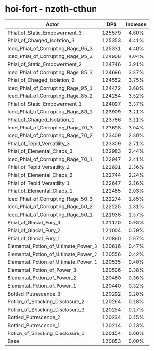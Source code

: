 # hoi-fort - nzoth-cthun
| Actor | DPS | Increase |
|---|:---:|:---:|
|Phial_of_Static_Empowerment_3|125579|4.60%|
|Phial_of_Charged_Isolation_3|125353|4.41%|
|Iced_Phial_of_Corrupting_Rage_95_3|125331|4.40%|
|Iced_Phial_of_Corrupting_Rage_95_2|124908|4.04%|
|Phial_of_Static_Empowerment_2|124746|3.91%|
|Iced_Phial_of_Corrupting_Rage_85_3|124696|3.87%|
|Phial_of_Charged_Isolation_2|124552|3.75%|
|Iced_Phial_of_Corrupting_Rage_95_1|124472|3.68%|
|Iced_Phial_of_Corrupting_Rage_85_2|124284|3.52%|
|Phial_of_Static_Empowerment_1|124097|3.37%|
|Iced_Phial_of_Corrupting_Rage_85_1|123909|3.21%|
|Phial_of_Charged_Isolation_1|123786|3.11%|
|Iced_Phial_of_Corrupting_Rage_70_3|123698|3.04%|
|Iced_Phial_of_Corrupting_Rage_70_2|123409|2.80%|
|Phial_of_Tepid_Versatility_3|123309|2.71%|
|Phial_of_Elemental_Chaos_3|122983|2.44%|
|Iced_Phial_of_Corrupting_Rage_70_1|122947|2.41%|
|Phial_of_Tepid_Versatility_2|122891|2.36%|
|Phial_of_Elemental_Chaos_2|122744|2.24%|
|Phial_of_Tepid_Versatility_1|122647|2.16%|
|Phial_of_Elemental_Chaos_1|122485|2.03%|
|Iced_Phial_of_Corrupting_Rage_50_3|122274|1.85%|
|Iced_Phial_of_Corrupting_Rage_50_2|122225|1.81%|
|Iced_Phial_of_Corrupting_Rage_50_1|121938|1.57%|
|Phial_of_Glacial_Fury_3|121170|0.93%|
|Phial_of_Glacial_Fury_2|121004|0.79%|
|Phial_of_Glacial_Fury_1|120860|0.67%|
|Elemental_Potion_of_Ultimate_Power_3|120616|0.47%|
|Elemental_Potion_of_Ultimate_Power_2|120556|0.42%|
|Elemental_Potion_of_Ultimate_Power_1|120535|0.40%|
|Elemental_Potion_of_Power_3|120506|0.38%|
|Elemental_Potion_of_Power_2|120480|0.36%|
|Elemental_Potion_of_Power_1|120440|0.32%|
|Bottled_Putrescence_3|120292|0.20%|
|Potion_of_Shocking_Disclosure_2|120264|0.18%|
|Potion_of_Shocking_Disclosure_3|120254|0.17%|
|Bottled_Putrescence_2|120234|0.15%|
|Bottled_Putrescence_1|120214|0.13%|
|Potion_of_Shocking_Disclosure_1|120154|0.08%|
|Base|120053|0.00%|
